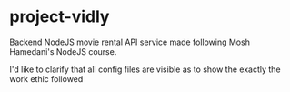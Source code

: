 # project-vidly
Backend NodeJS movie rental API service made following Mosh Hamedani's NodeJS course.

I'd like to clarify that all config files are visible as to show the exactly the work ethic followed
